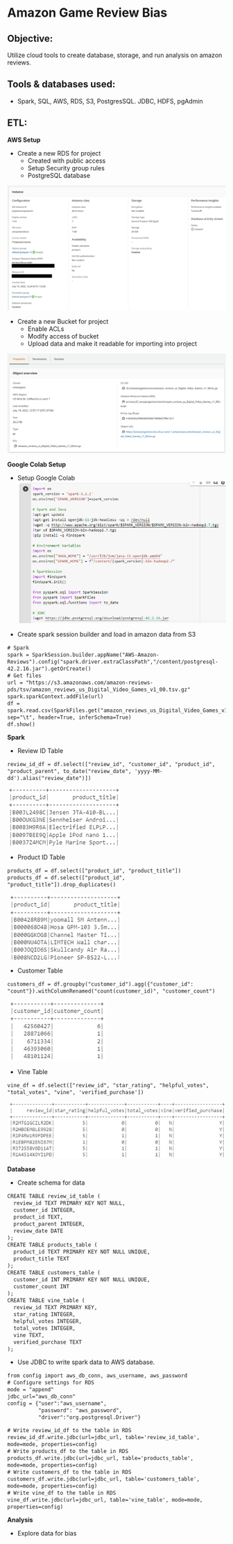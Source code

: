 # Amazon Game Review Bias

## Objective: 
Utilize cloud tools to create database, storage, and run analysis on amazon reviews.

## Tools & databases used:
- Spark, SQL, AWS, RDS, S3, PostgresSQL. JDBC, HDFS, pgAdmin

## ETL:

**AWS Setup**
- Create a new RDS for project
  - Created with public access
  - Setup Security group rules
  - PostgreSQL database

![aws_database](/Resources/Images/aws_database.jpg)

- Create a new Bucket for project
  - Enable ACLs
  - Modify access of bucket
  - Upload data and make it readable for importing into project
  
![s3_data_upload](/Resources/Images/s3_data_upload.jpg)

**Google Colab Setup**

- Setup Google Colab  
![gcolab_setup](/Resources/Images/gcolab_setup.jpg)

- Create spark session builder and load in amazon data from S3  
```
# Spark
spark = SparkSession.builder.appName("AWS-Amazon-Reviews").config("spark.driver.extraClassPath","/content/postgresql-42.2.16.jar").getOrCreate()
# Get files
url = "https://s3.amazonaws.com/amazon-reviews-pds/tsv/amazon_reviews_us_Digital_Video_Games_v1_00.tsv.gz"
spark.sparkContext.addFile(url)
df = spark.read.csv(SparkFiles.get("amazon_reviews_us_Digital_Video_Games_v1_00.tsv.gz"), sep="\t", header=True, inferSchema=True)
df.show()
```
**Spark**

- Review ID Table  
```
review_id_df = df.select(["review_id", "customer_id", "product_id", "product_parent", to_date("review_date", 'yyyy-MM-dd').alias("review_date")])
```
![review_table](/Resources/Images/review_id_table.jpg)

- Product ID Table  
```
products_df = df.select(["product_id", "product_title"])
products_df = df.select(["product_id", "product_title"]).drop_duplicates()
```
![product_id_table](/Resources/Images/product_id_table.jpg)

- Customer Table  
```
customers_df = df.groupby("customer_id").agg({"customer_id": "count"}).withColumnRenamed("count(customer_id)", "customer_count")
```
![customer_table](/Resources/Images/customer_table.jpg)

- Vine Table  
```
vine_df = df.select(["review_id", "star_rating", "helpful_votes", "total_votes", "vine", 'verified_purchase'])
```
![vine_table](/Resources/Images/vine_table.jpg)

**Database**

- Create schema for data  
```
CREATE TABLE review_id_table (
  review_id TEXT PRIMARY KEY NOT NULL,
  customer_id INTEGER,
  product_id TEXT,
  product_parent INTEGER,
  review_date DATE
);
CREATE TABLE products_table (
  product_id TEXT PRIMARY KEY NOT NULL UNIQUE,
  product_title TEXT
);
CREATE TABLE customers_table (
  customer_id INT PRIMARY KEY NOT NULL UNIQUE,
  customer_count INT
);
CREATE TABLE vine_table (
  review_id TEXT PRIMARY KEY,
  star_rating INTEGER,
  helpful_votes INTEGER,
  total_votes INTEGER,
  vine TEXT,
  verified_purchase TEXT
);
```

- Use JDBC to write spark data to AWS database.  
```
from config import aws_db_conn, aws_username, aws_password
# Configure settings for RDS
mode = "append"
jdbc_url="aws_db_conn"
config = {"user":"aws_username", 
          "password": "aws_password", 
          "driver":"org.postgresql.Driver"}
```
```
# Write review_id_df to the table in RDS
review_id_df.write.jdbc(url=jdbc_url, table='review_id_table', mode=mode, properties=config)
# Write products_df to the table in RDS
products_df.write.jdbc(url=jdbc_url, table='products_table', mode=mode, properties=config)
# Write customers_df to the table in RDS
customers_df.write.jdbc(url=jdbc_url, table='customers_table', mode=mode, properties=config)
# Write vine_df to the table in RDS
vine_df.write.jdbc(url=jdbc_url, table='vine_table', mode=mode, properties=config)
```

**Analysis**
- Explore data for bias
